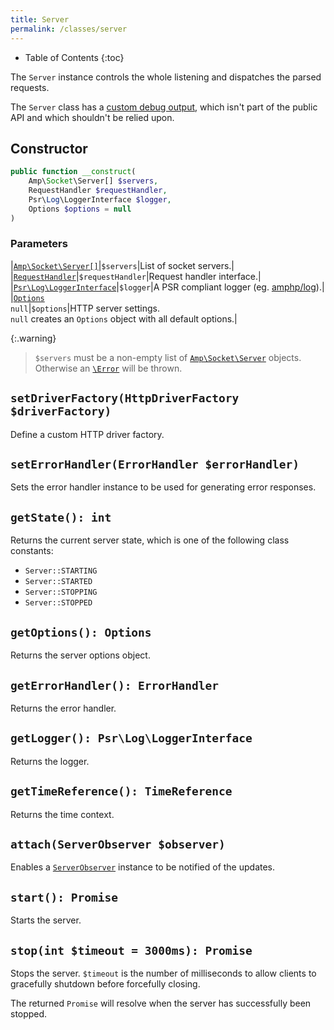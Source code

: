 ```yaml
---
title: Server
permalink: /classes/server
---
```


* Table of Contents
{:toc}

The `Server` instance controls the whole listening and dispatches the parsed requests.

The `Server` class has a [custom debug output](http://php.net/manual/en/language.oop5.magic.php#object.debuginfo), which isn't part of the public API and which shouldn't be relied upon.

## Constructor

```php
public function __construct(
    Amp\Socket\Server[] $servers,
    RequestHandler $requestHandler,
    Psr\Log\LoggerInterface $logger,
    Options $options = null
)
```

### Parameters

|[`Amp\Socket\Server[]`](https://amphp.org/socket/server)|`$servers`|List of socket servers.|
|[`RequestHandler`](request-handler.md)|`$requestHandler`|Request handler interface.|
|[`Psr\Log\LoggerInterface`]()|`$logger`|A PSR compliant logger (eg. [amphp/log](https://github.com/amphp/log)).|
|[`Options`](options.md)<br />`null`|`$options`|HTTP server settings.<br />`null` creates an `Options` object with all default options.|

{:.warning}
> `$servers` must be a non-empty list of [`Amp\Socket\Server`](https://amphp.org/socket/server) objects. Otherwise an [`\Error`](http://php.net/manual/en/class.error.php) will be thrown.

## `setDriverFactory(HttpDriverFactory $driverFactory)`

Define a custom HTTP driver factory.

## `setErrorHandler(ErrorHandler $errorHandler)`

Sets the error handler instance to be used for generating error responses.

## `getState(): int`

Returns the current server state, which is one of the following class constants:

* `Server::STARTING`
* `Server::STARTED`
* `Server::STOPPING`
* `Server::STOPPED`

## `getOptions(): Options`

Returns the server options object.

## `getErrorHandler(): ErrorHandler`

Returns the error handler.

## `getLogger(): Psr\Log\LoggerInterface`

Returns the logger.

## `getTimeReference(): TimeReference`

Returns the time context.

## `attach(ServerObserver $observer)`

Enables a [`ServerObserver`](server-observer.md) instance to be notified of the updates.

## `start(): Promise`

Starts the server.

## `stop(int $timeout = 3000ms): Promise`

Stops the server. `$timeout` is the number of milliseconds to allow clients to gracefully shutdown before forcefully closing.

The returned `Promise` will resolve when the server has successfully been stopped.
